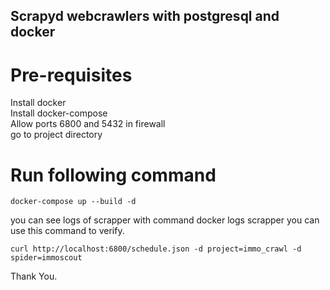 ## Scrapyd webcrawlers with postgresql and docker 
## 
# Pre-requisites 
Install docker <br />
Install docker-compose <br />
Allow ports 6800 and 5432 in firewall <br />
go to project directory 
# Run following command
```
docker-compose up --build -d 
```

you can see logs of scrapper with command 
docker logs scrapper 
you can use this command to verify. 

```
curl http://localhost:6800/schedule.json -d project=immo_crawl -d spider=immoscout
```

Thank You. 
